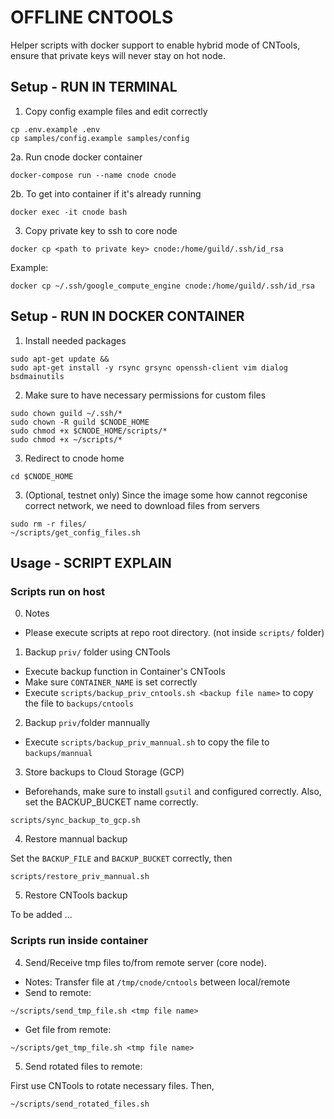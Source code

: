 # OFFLINE CNTOOLS
Helper scripts with docker support to enable hybrid mode of CNTools, ensure that private keys will never stay on hot node.

## Setup - RUN IN TERMINAL

1. Copy config example files and edit correctly
```
cp .env.example .env
cp samples/config.example samples/config
```

2a. Run cnode docker container
```
docker-compose run --name cnode cnode
```

2b. To get into container if it's already running
```
docker exec -it cnode bash
```

3. Copy private key to ssh to core node
```
docker cp <path to private key> cnode:/home/guild/.ssh/id_rsa
``` 

Example: 
```
docker cp ~/.ssh/google_compute_engine cnode:/home/guild/.ssh/id_rsa
```


## Setup - RUN IN DOCKER CONTAINER

1. Install needed packages
```
sudo apt-get update &&
sudo apt-get install -y rsync grsync openssh-client vim dialog bsdmainutils
```

2. Make sure to have necessary permissions for custom files
```
sudo chown guild ~/.ssh/*
sudo chown -R guild $CNODE_HOME
sudo chmod +x $CNODE_HOME/scripts/*
sudo chmod +x ~/scripts/*
```

3. Redirect to cnode home
```
cd $CNODE_HOME
```

3. (Optional, testnet only) Since the image some how cannot regconise correct network, we need to download files from servers
```
sudo rm -r files/
~/scripts/get_config_files.sh
```

## Usage - SCRIPT EXPLAIN

### Scripts run on host

0. Notes
  - Please execute scripts at repo root directory. (not inside `scripts/` folder)

1. Backup `priv/` folder using CNTools
  - Execute backup function in Container's CNTools
  - Make sure `CONTAINER_NAME` is set correctly
  - Execute `scripts/backup_priv_cntools.sh <backup file name>` to copy the file to `backups/cntools` 

2. Backup `priv/`folder mannually
  - Execute `scripts/backup_priv_mannual.sh` to copy the file to `backups/mannual`  

3. Store backups to Cloud Storage (GCP)

  - Beforehands, make sure to install `gsutil` and configured correctly. Also, set the BACKUP_BUCKET name correctly.

```
scripts/sync_backup_to_gcp.sh
```

4. Restore mannual backup

Set the `BACKUP_FILE` and `BACKUP_BUCKET` correctly, then
```
scripts/restore_priv_mannual.sh
```

5. Restore CNTools backup

To be added ...

### Scripts run inside container

4. Send/Receive tmp files to/from remote server (core node).

  - Notes: Transfer file at `/tmp/cnode/cntools` between local/remote
  - Send to remote:
```
~/scripts/send_tmp_file.sh <tmp file name>
```

  - Get file from remote:
```
~/scripts/get_tmp_file.sh <tmp file name>
```

5. Send rotated files to remote:

First use CNTools to rotate necessary files. Then,
```
~/scripts/send_rotated_files.sh
```
